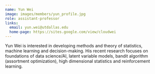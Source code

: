 ```yaml
---
name: Yun Wei
image: images/members/yun_profile.jpg
role: assistant-professor
links:
  email: yun.wei@utdallas.edu
  home-page: https://sites.google.com/view/cloudwei
---
```


Yun Wei is interested in developing methods and theory of statistics, machine learning and decision-making. His recent research focuses on foundations of data science/AI, latent variable models, bandit algorithm (assortment optimization), high dimensional statistics and reinforcement learning. 
